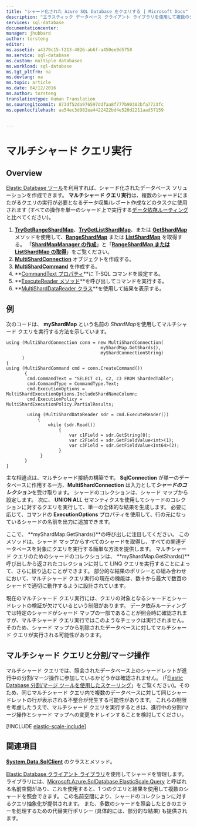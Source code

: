 ```yaml
---
title: "シャード化された Azure SQL Database をクエリする | Microsoft Docs"
description: "エラスティック データベース クライアント ライブラリを使用して複数のシャードを対象にクエリを実行します。"
services: sql-database
documentationcenter: 
manager: jhubbard
author: torsteng
editor: 
ms.assetid: a4379c15-f213-4026-ab6f-a450ee9d5758
ms.service: sql-database
ms.custom: multiple databases
ms.workload: sql-database
ms.tgt_pltfrm: na
ms.devlang: na
ms.topic: article
ms.date: 04/12/2016
ms.author: torsteng
translationtype: Human Translation
ms.sourcegitcommit: 873df52da976597ddfaa8f777b90382bfa7723fc
ms.openlocfilehash: aa54ec3d982ea4422422bd4e520d2211aad57159


---
```

# <a name="multi-shard-querying"></a>マルチシャード クエリ実行
## <a name="overview"></a>Overview
[Elastic Database ツール](sql-database-elastic-scale-introduction.md)を利用すれば、シャード化されたデータベース ソリューションを作成できます。 **マルチシャード クエリ実行**は、複数のシャードにまたがるクエリの実行が必要となるデータ収集/レポート作成などのタスクに使用されます  (すべての操作を単一のシャード上で実行する[データ依存ルーティング](sql-database-elastic-scale-data-dependent-routing.md)と比べてください)。 

1. [**TryGetRangeShardMap**](https://msdn.microsoft.com/library/azure/microsoft.azure.sqldatabase.elasticscale.shardmanagement.shardmapmanager.trygetrangeshardmap.aspx)、[**TryGetListShardMap**](https://msdn.microsoft.com/library/azure/microsoft.azure.sqldatabase.elasticscale.shardmanagement.shardmapmanager.trygetlistshardmap.aspx)、または [**GetShardMap**](https://msdn.microsoft.com/library/azure/microsoft.azure.sqldatabase.elasticscale.shardmanagement.shardmapmanager.getshardmap.aspx) メソッドを使用して、[**RangeShardMap**](https://msdn.microsoft.com/library/azure/dn807318.aspx) または [**ListShardMap**](https://msdn.microsoft.com/library/azure/dn807370.aspx) を取得する。 「[**ShardMapManager の作成**](sql-database-elastic-scale-shard-map-management.md#constructing-a-shardmapmanager)」と「[**RangeShardMap または ListShardMap の取得**](sql-database-elastic-scale-shard-map-management.md#get-a-rangeshardmap-or-listshardmap)」をご覧ください。
2. **[MultiShardConnection](https://msdn.microsoft.com/library/azure/microsoft.azure.sqldatabase.elasticscale.query.multishardconnection.aspx)** オブジェクトを作成する。
3. **[MultiShardCommand](https://msdn.microsoft.com/library/azure/microsoft.azure.sqldatabase.elasticscale.query.multishardcommand.aspx)** を作成する。 
4. **[CommandText プロパティ](https://msdn.microsoft.com/library/azure/microsoft.azure.sqldatabase.elasticscale.query.multishardcommand.commandtext.aspx#P:Microsoft.Azure.SqlDatabase.ElasticScale.Query.MultiShardCommand.CommandText)**に T-SQL コマンドを設定する。
5. **[ExecuteReader メソッド](https://msdn.microsoft.com/library/azure/microsoft.azure.sqldatabase.elasticscale.query.multishardcommand.executereader.aspx)**を呼び出してコマンドを実行する。
6. **[MultiShardDataReader クラス](https://msdn.microsoft.com/library/azure/microsoft.azure.sqldatabase.elasticscale.query.multisharddatareader.aspx)**を使用して結果を表示する。 

## <a name="example"></a>例
次のコードは、 **myShardMap** という名前の *ShardMap*を使用してマルチシャード クエリを実行する方法を示しています。 

    using (MultiShardConnection conn = new MultiShardConnection( 
                                        myShardMap.GetShards(), 
                                        myShardConnectionString) 
          ) 
    { 
    using (MultiShardCommand cmd = conn.CreateCommand())
           { 
            cmd.CommandText = "SELECT c1, c2, c3 FROM ShardedTable"; 
            cmd.CommandType = CommandType.Text; 
            cmd.ExecutionOptions = MultiShardExecutionOptions.IncludeShardNameColumn; 
            cmd.ExecutionPolicy = MultiShardExecutionPolicy.PartialResults; 

            using (MultiShardDataReader sdr = cmd.ExecuteReader()) 
                { 
                    while (sdr.Read())
                        { 
                            var c1Field = sdr.GetString(0); 
                            var c2Field = sdr.GetFieldValue<int>(1); 
                            var c3Field = sdr.GetFieldValue<Int64>(2);
                        } 
                 } 
           } 
    } 


主な相違点は、マルチシャード接続の構築です。 **SqlConnection** が単一のデータベースに作用する一方、**MultiShardConnection** は入力として***シャードのコレクション***を受け取ります。 シャードのコレクションは、シャード マップから設定します。 次に、 **UNION ALL** セマンティクスを使用してシャードのコレクションに対するクエリを実行して、単一の全体的な結果を生成します。 必要に応じて、コマンドの **ExecutionOptions** プロパティを使用して、行の元になっているシャードの名前を出力に追加できます。 

ここで、 **myShardMap.GetShards()**の呼び出しに注目してください。 このメソッドは、シャード マップからすべてのシャードを取得し、すべての関連データベースを対象にクエリを実行する簡単な方法を提供します。 マルチシャード クエリのためのシャードのコレクションは、 **myShardMap.GetShards()**呼び出しから返されたコレクションに対して LINQ クエリを実行することによって、さらに絞り込むことができます。 部分的な結果のポリシーとの組み合わせにおいて、マルチシャード クエリ実行の現在の機能は、数十から最大で数百のシャードで適切に動作するように設計されています。

現在のマルチシャード クエリ実行には、クエリの対象となるシャードとシャードレットの検証が欠けているという制限があります。 データ依存ルーティングでは特定のシャードがシャード マップの一部であることが照会時に確認されますが、マルチシャード クエリ実行ではこのようなチェックは実行されません。 そのため、シャード マップから削除されたデータベースに対してマルチシャード クエリが実行される可能性があります。

## <a name="multi-shard-queries-and-split-merge-operations"></a>マルチシャード クエリと分割/マージ操作
マルチシャード クエリでは、照会されたデータベース上のシャードレットが進行中の分割/マージ操作に参加しているかどうかは確認されません。 (「[Elastic Database 分割/マージ ツールを使用したスケーリング](sql-database-elastic-scale-overview-split-and-merge.md)」をご覧ください)。そのため、同じマルチシャード クエリ内で複数のデータベースに対して同じシャードレットの行が表示される不整合が発生する可能性があります。 これらの制限を考慮したうえで、マルチシャード クエリを実行するときは、進行中の分割/マージ操作とシャード マップへの変更をドレインすることを検討してください。

[!INCLUDE [elastic-scale-include](../../includes/elastic-scale-include.md)]

## <a name="see-also"></a>関連項目
**[System.Data.SqlClient](http://msdn.microsoft.com/library/System.Data.SqlClient.aspx)** のクラスとメソッド。

[Elastic Database クライアント ライブラリ](sql-database-elastic-database-client-library.md)を使用してシャードを管理します。 ライブラリには、[Microsoft.Azure.SqlDatabase.ElasticScale.Query](https://msdn.microsoft.com/library/azure/microsoft.azure.sqldatabase.elasticscale.query.aspx) と呼ばれる名前空間があり、これを使用すると、1 つのクエリと結果を使用して複数のシャードを照会できます。 この名前空間により、シャードのコレクションに対するクエリ抽象化が提供されます。 また、多数のシャードを照会したときのエラーを処理するための代替実行ポリシー (具体的には、部分的な結果) も提供されます。  




<!--HONumber=Jan17_HO4-->


